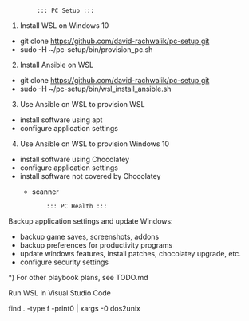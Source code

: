             ::: PC Setup :::

1) Install WSL on Windows 10
<!-- - cd /mnt/d/Repos_Exp -->
- git clone https://github.com/david-rachwalik/pc-setup.git
- sudo -H ~/pc-setup/bin/provision_pc.sh
<!-- - sudo -H /mnt/d/Repos_Exp/pc-setup/bin/provision_pc.sh -->

2) Install Ansible on WSL
- git clone https://github.com/david-rachwalik/pc-setup.git
- sudo -H ~/pc-setup/bin/wsl_install_ansible.sh
<!-- - sudo -H /mnt/d/Repos_Exp/pc-setup/bin/wsl_install_ansible.sh -->

3) Use Ansible on WSL to provision WSL
- install software using apt
- configure application settings

4) Use Ansible on WSL to provision Windows 10
- install software using Chocolatey
- configure application settings
- install software not covered by Chocolatey
  - scanner


            ::: PC Health :::

Backup application settings and update Windows:
- backup game saves, screenshots, addons
- backup preferences for productivity programs
- update windows features, install patches, chocolatey upgrade, etc.
- configure security settings

*) For other playbook plans, see TODO.md



Run WSL in Visual Studio Code
<!-- https://stackoverflow.com/questions/11929461/how-can-i-run-dos2unix-on-an-entire-directory -->
find . -type f -print0 | xargs -0 dos2unix

<!-- Commands to initialize new PC:
Set-ExecutionPolicy Bypass -Scope Process -Force; iex ((New-Object System.Net.WebClient).DownloadString('https://chocolatey.org/install.ps1'))
choco feature enable -n allowGlobalConfirmation -->